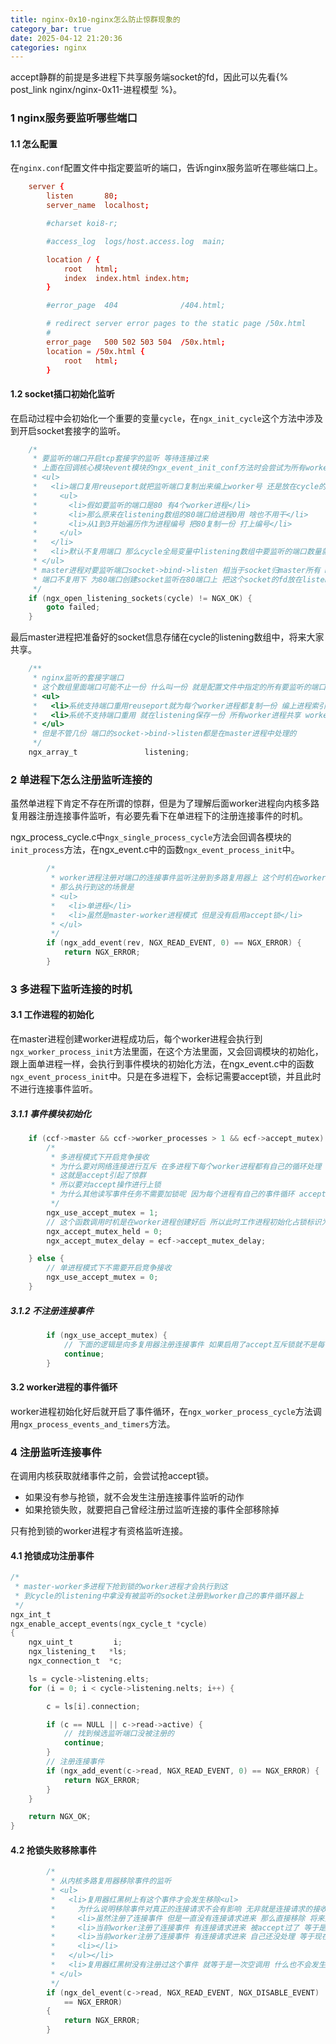 ```yaml
---
title: nginx-0x10-nginx怎么防止惊群现象的
category_bar: true
date: 2025-04-12 21:20:36
categories: nginx
---
```


accept静群的前提是多进程下共享服务端socket的fd，因此可以先看{% post_link nginx/nginx-0x11-进程模型 %}。

### 1 nginx服务要监听哪些端口

#### 1.1 怎么配置

在`nginx.conf`配置文件中指定要监听的端口，告诉nginx服务监听在哪些端口上。

```conf
    server {
        listen       80;
        server_name  localhost;

        #charset koi8-r;

        #access_log  logs/host.access.log  main;

        location / {
            root   html;
            index  index.html index.htm;
        }

        #error_page  404              /404.html;

        # redirect server error pages to the static page /50x.html
        #
        error_page   500 502 503 504  /50x.html;
        location = /50x.html {
            root   html;
        }
```

#### 1.2 socket插口初始化监听

在启动过程中会初始化一个重要的变量`cycle`，在`ngx_init_cycle`这个方法中涉及到开启socket套接字的监听。

```c
    /*
     * 要监听的端口开启tcp套接字的监听 等待连接过来
     * 上面在回调核心模块event模块的ngx_event_init_conf方法时会尝试为所有worker进程都复制一份监听端口
     * <ul>
     *   <li>端口复用reuseport就把监听端口复制出来编上worker号 还是放在cycle的listening数组里面
     *     <ul>
     *       <li>假如要监听的端口是80 有4个worker进程</li>
     *       <li>那么原来在listening数组的80端口给进程0用 啥也不用干</li>
     *       <li>从1到3开始遍历作为进程编号 把80复制一份 打上编号</li>
     *     </ul>
     *   </li>
     *   <li>默认不复用端口 那么cycle全局变量中listening数组中要监听的端口数量就是配置文件中指定的数理 就一份</li>
     * </ul>
     * master进程对要监听端口socket->bind->listen 相当于socket归master所有 master把socket对应的fd共享给worker
     * 端口不复用下 为80端口创建socket监听在80端口上 把这个socket的fd放在listening数组将来共享给worker进程
	 */
    if (ngx_open_listening_sockets(cycle) != NGX_OK) {
        goto failed;
    }
```

最后master进程把准备好的socket信息存储在cycle的listening数组中，将来大家共享。

```c
    /**
     * nginx监听的套接字端口
     * 这个数组里面端口可能不止一份 什么叫一份 就是配置文件中指定的所有要监听的端口是一份
     * <ul>
     *   <li>系统支持端口重用reuseport就为每个worker进程都复制一份 编上进程索引号 将来worker进程人手一份</li>
     *   <li>系统不支持端口重用 就在listening保存一份 所有worker进程共享 worker进程抢抢锁竞争决定谁监听socket插口连接</li>
     * </ul>
     * 但是不管几份 端口的socket->bind->listen都是在master进程中处理的
     */
    ngx_array_t               listening;
```

### 2 单进程下怎么注册监听连接的

虽然单进程下肯定不存在所谓的惊群，但是为了理解后面worker进程向内核多路复用器注册连接事件监听，有必要先看下在单进程下的注册连接事件的时机。

ngx_process_cycle.c中`ngx_single_process_cycle`方法会回调各模块的`init_process`方法，在ngx_event.c中的函数`ngx_event_process_init`中。

```c
        /*
		 * worker进程注册对端口的连接事件监听注册到多路复用器上 这个时机在worker进程启动后就注册 上面有个判断是不是启用了accept锁 如果没有启动互斥锁 每个进程启动后就开始注册连接事件 这种方式可能会引起accept惊群
		 * 那么执行到这的场景是
		 * <ul>
		 *   <li>单进程</li>
		 *   <li>虽然是master-worker进程模式 但是没有启用accept锁</li>
		 * </ul>
         */
        if (ngx_add_event(rev, NGX_READ_EVENT, 0) == NGX_ERROR) {
            return NGX_ERROR;
        }
```

### 3 多进程下监听连接的时机

#### 3.1 工作进程的初始化

在master进程创建worker进程成功后，每个worker进程会执行到`ngx_worker_process_init`方法里面，在这个方法里面，又会回调模块的初始化，跟上面单进程一样，会执行到事件模块的初始化方法，在ngx_event.c中的函数`ngx_event_process_init`中。只是在多进程下，会标记需要accept锁，并且此时不进行连接事件监听。

##### 3.1.1 事件模块初始化
```c
    if (ccf->master && ccf->worker_processes > 1 && ecf->accept_mutex) {
        /*
         * 多进程模式下开启竞争接收
         * 为什么要对网络连接进行互斥 在多进程下每个worker进程都有自己的循环处理 如果不对连接进行互斥 就意味着同一时刻多个进程同时进行accept操作 结果是只有一个进程能执行accept成功 其他都失败
         * 这就是accept引起了惊群
         * 所以要对accept操作进行上锁
         * 为什么其他读写事件任务不需要加锁呢 因为每个进程有自己的事件循环 accept后会将事件注册在各自的事件循环器 所以将来对应的读写事件也只有自己处理 不存在竞争问题
		 */
        ngx_use_accept_mutex = 1;
		// 这个函数调用时机是在worker进程创建好后 所以此时工作进程初始化占锁标识为0 标识没有抢到accept锁
        ngx_accept_mutex_held = 0;
        ngx_accept_mutex_delay = ecf->accept_mutex_delay;

    } else {
        // 单进程模式下不需要开启竞争接收
        ngx_use_accept_mutex = 0;
    }
```

##### 3.1.2 不注册连接事件

```c
        if (ngx_use_accept_mutex) {
			// 下面的逻辑是向多复用器注册连接事件 如果启用了accept互斥锁就不是每个worker进程启动后就注册连接事件而是把注册动作后置到事件循环中
            continue;
        }
```

#### 3.2 worker进程的事件循环

worker进程初始化好后就开启了事件循环，在`ngx_worker_process_cycle`方法调用`ngx_process_events_and_timers`方法。

### 4 注册监听连接事件

在调用内核获取就绪事件之前，会尝试抢accept锁。

- 如果没有参与抢锁，就不会发生注册连接事件监听的动作
- 如果抢锁失败，就要把自己曾经注册过监听连接的事件全部移除掉

只有抢到锁的worker进程才有资格监听连接。

#### 4.1 抢锁成功注册事件

```c
/*
 * master-worker多进程下抢到锁的worker进程才会执行到这
 * 到cycle的listening中拿没有被监听的socket注册到worker自己的事件循环器上
 */
ngx_int_t
ngx_enable_accept_events(ngx_cycle_t *cycle)
{
    ngx_uint_t         i;
    ngx_listening_t   *ls;
    ngx_connection_t  *c;

    ls = cycle->listening.elts;
    for (i = 0; i < cycle->listening.nelts; i++) {

        c = ls[i].connection;

        if (c == NULL || c->read->active) {
            // 找到候选监听端口没被注册的
            continue;
        }
		// 注册连接事件
        if (ngx_add_event(c->read, NGX_READ_EVENT, 0) == NGX_ERROR) {
            return NGX_ERROR;
        }
    }

    return NGX_OK;
}
```

#### 4.2 抢锁失败移除事件

```c
        /*
         * 从内核多路复用器移除事件的监听
         * <ul>
         *   <li>复用器红黑树上有这个事件才会发生移除<ul>
         *     为什么说明移除事件对真正的连接请求不会有影响 无非就是连接请求的接收比原来有一些滞后 但是这一点时间已经多发生的内核复用器系统调用对于accept惊群 都是小事
         *     <li>虽然注册了连接事件 但是一直没有连接请求进来 那么直接移除 将来别的worker注册连接事件的监听 这是最简单的场景 肯定不会有问题</li>
         *     <li>当前worker注册了连接事件 有连接请求进来 被accept过了 等于是已经发生过的事情 再把连接事件删除 将来别的worker进程注册 这也不会有问题</li>
         *     <li>当前worker注册了连接事件 有连接请求进来 自己还没处理 等于现在情况是连接已经进来在backlog中 事件也被内核放到复用器的ready list上 此时系统调用从复用器红黑树上移除事件 内核会从红黑树和ready list上都移除这个事件 因为实际连接已经到了backlog中 将来别的worker进程注册连接事件后 内核会立马把这个事件放到它的ready list中等着那个worker进程处理</li>
         *     <li></li>
         *   </ul></li>
         *   <li>复用器红黑树没有注册过这个事件 就等于是一次空调用 什么也不会发生</li>
         * </ul>
         */
        if (ngx_del_event(c->read, NGX_READ_EVENT, NGX_DISABLE_EVENT)
            == NGX_ERROR)
        {
            return NGX_ERROR;
        }
```